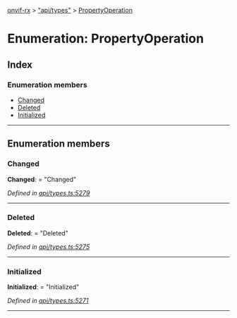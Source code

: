 [onvif-rx](../README.md) > ["api/types"](../modules/_api_types_.md) > [PropertyOperation](../enums/_api_types_.propertyoperation.md)

# Enumeration: PropertyOperation

## Index

### Enumeration members

* [Changed](_api_types_.propertyoperation.md#changed)
* [Deleted](_api_types_.propertyoperation.md#deleted)
* [Initialized](_api_types_.propertyoperation.md#initialized)

---

## Enumeration members

<a id="changed"></a>

###  Changed

**Changed**:  = "Changed"

*Defined in [api/types.ts:5279](https://github.com/patrickmichalina/onvif-rx/blob/034e4d6/src/api/types.ts#L5279)*

___
<a id="deleted"></a>

###  Deleted

**Deleted**:  = "Deleted"

*Defined in [api/types.ts:5275](https://github.com/patrickmichalina/onvif-rx/blob/034e4d6/src/api/types.ts#L5275)*

___
<a id="initialized"></a>

###  Initialized

**Initialized**:  = "Initialized"

*Defined in [api/types.ts:5271](https://github.com/patrickmichalina/onvif-rx/blob/034e4d6/src/api/types.ts#L5271)*

___

